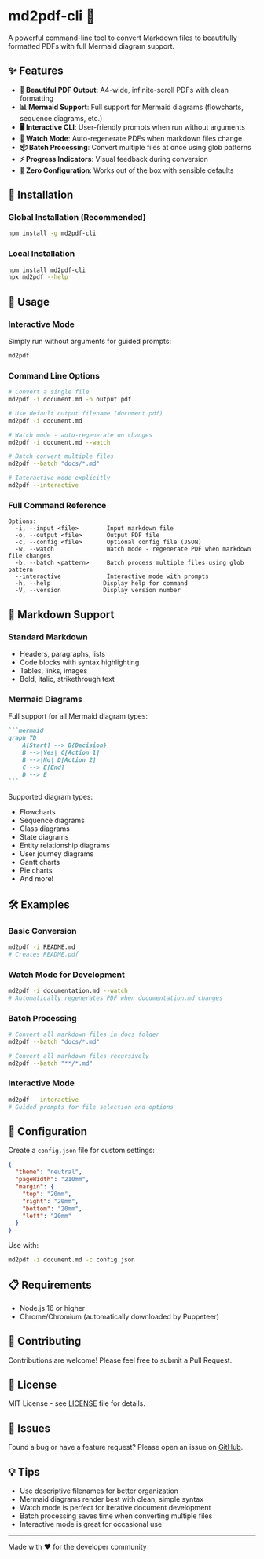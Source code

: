 # md2pdf-cli 📄

A powerful command-line tool to convert Markdown files to beautifully formatted PDFs with full Mermaid diagram support.

## ✨ Features

- **🎨 Beautiful PDF Output**: A4-wide, infinite-scroll PDFs with clean formatting
- **📊 Mermaid Support**: Full support for Mermaid diagrams (flowcharts, sequence diagrams, etc.)
- **🖥️ Interactive CLI**: User-friendly prompts when run without arguments
- **👀 Watch Mode**: Auto-regenerate PDFs when markdown files change
- **📦 Batch Processing**: Convert multiple files at once using glob patterns
- **⚡ Progress Indicators**: Visual feedback during conversion
- **🎯 Zero Configuration**: Works out of the box with sensible defaults

## 🚀 Installation

### Global Installation (Recommended)
```bash
npm install -g md2pdf-cli
```

### Local Installation
```bash
npm install md2pdf-cli
npx md2pdf --help
```

## 📖 Usage

### Interactive Mode
Simply run without arguments for guided prompts:
```bash
md2pdf
```

### Command Line Options
```bash
# Convert a single file
md2pdf -i document.md -o output.pdf

# Use default output filename (document.pdf)
md2pdf -i document.md

# Watch mode - auto-regenerate on changes
md2pdf -i document.md --watch

# Batch convert multiple files
md2pdf --batch "docs/*.md"

# Interactive mode explicitly
md2pdf --interactive
```

### Full Command Reference
```
Options:
  -i, --input <file>        Input markdown file
  -o, --output <file>       Output PDF file
  -c, --config <file>       Optional config file (JSON)
  -w, --watch               Watch mode - regenerate PDF when markdown file changes
  -b, --batch <pattern>     Batch process multiple files using glob pattern
  --interactive             Interactive mode with prompts
  -h, --help               Display help for command
  -V, --version            Display version number
```

## 📝 Markdown Support

### Standard Markdown
- Headers, paragraphs, lists
- Code blocks with syntax highlighting
- Tables, links, images
- Bold, italic, strikethrough text

### Mermaid Diagrams
Full support for all Mermaid diagram types:

````markdown
```mermaid
graph TD
    A[Start] --> B{Decision}
    B -->|Yes| C[Action 1]
    B -->|No| D[Action 2]
    C --> E[End]
    D --> E
```
````

Supported diagram types:
- Flowcharts
- Sequence diagrams
- Class diagrams
- State diagrams
- Entity relationship diagrams
- User journey diagrams
- Gantt charts
- Pie charts
- And more!

## 🛠️ Examples

### Basic Conversion
```bash
md2pdf -i README.md
# Creates README.pdf
```

### Watch Mode for Development
```bash
md2pdf -i documentation.md --watch
# Automatically regenerates PDF when documentation.md changes
```

### Batch Processing
```bash
# Convert all markdown files in docs folder
md2pdf --batch "docs/*.md"

# Convert all markdown files recursively
md2pdf --batch "**/*.md"
```

### Interactive Mode
```bash
md2pdf --interactive
# Guided prompts for file selection and options
```

## 🔧 Configuration

Create a `config.json` file for custom settings:
```json
{
  "theme": "neutral",
  "pageWidth": "210mm",
  "margin": {
    "top": "20mm",
    "right": "20mm",
    "bottom": "20mm",
    "left": "20mm"
  }
}
```

Use with:
```bash
md2pdf -i document.md -c config.json
```

## 📋 Requirements

- Node.js 16 or higher
- Chrome/Chromium (automatically downloaded by Puppeteer)

## 🤝 Contributing

Contributions are welcome! Please feel free to submit a Pull Request.

## 📄 License

MIT License - see [LICENSE](LICENSE) file for details.

## 🐛 Issues

Found a bug or have a feature request? Please open an issue on [GitHub](https://github.com/yourusername/md2pdf-cli/issues).

## 💡 Tips

- Use descriptive filenames for better organization
- Mermaid diagrams render best with clean, simple syntax
- Watch mode is perfect for iterative document development
- Batch processing saves time when converting multiple files
- Interactive mode is great for occasional use

---

Made with ❤️ for the developer community